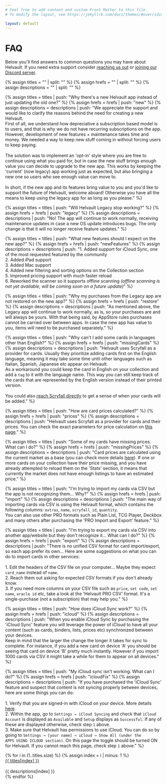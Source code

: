 ```yaml
---
# Feel free to add content and custom Front Matter to this file.
# To modify the layout, see https://jekyllrb.com/docs/themes/#overriding-theme-defaults

layout: default
---
```

<html>
  <head>
    <link href="https://cdn.jsdelivr.net/npm/bootstrap@5.3.1/dist/css/bootstrap.min.css" rel="stylesheet" integrity="sha384-4bw+/aepP/YC94hEpVNVgiZdgIC5+VKNBQNGCHeKRQN+PtmoHDEXuppvnDJzQIu9" crossorigin="anonymous">
    <script src="https://cdn.jsdelivr.net/npm/bootstrap@5.3.1/dist/js/bootstrap.bundle.min.js" integrity="sha384-HwwvtgBNo3bZJJLYd8oVXjrBZt8cqVSpeBNS5n7C8IVInixGAoxmnlMuBnhbgrkm" crossorigin="anonymous"></script>
    <link rel="stylesheet" href="style.css">
  </head>
  
  <script type="text/javascript">
    function openContentIfNeeded() {
      if (window.location.hash !== "") {
        const collapseElementList = document.querySelectorAll(window.location.hash)
        const collapseList = [...collapseElementList].map(collapseEl => new bootstrap.Collapse(collapseEl))
      }
    }
    window.onload = openContentIfNeeded;
  </script>
</html>

# FAQ
Below you'll find answers to common questions you may have about Helvault. If you need extra support consider [reaching us out]({{site.helvault_support_form}}) or [joining our Discord server](https://discord.gg/WMWNpmcg35).

{% assign titles = "" | split: "" %}
{% assign hrefs = "" | split: "" %}
{% assign descriptions = "" | split: "" %}


{% assign titles = titles | push: "Why there's a new Helvault app instead of just updating the old one?" %}
{% assign hrefs = hrefs | push: "new" %}
{% assign descriptions = descriptions | push: "We appreciate the support and would like to clarify the reasons behind the need for creating a new Helvault.<br/>First of all, we understand how depreciative a subscription based model is to users, and that is why we do not have recurring subscriptions on the app. However, development of new features + maintenance takes time and money. We needed a way to keep new stuff coming in without forcing users to keep paying.<br/><br/>The solution was to implement an 'opt-in' style where you are free to continue using what you paid for, but in case the new stuff brings enough value you can decide to upgrade to the new app. This works by keeping the 'current' (now legacy) app working just as expected, but also bringing a new one so users who see enough value can move to.<br/><br/>In short, if the new app and its features bring value to you and you'd like to support the future of Helvault, welcome aboard! Otherwise you have all the means to keep using the legacy app for as long as you please." %}


{% assign titles = titles | push: "Will Helvault Legacy stop working?" %}
{% assign hrefs = hrefs | push: "legacy" %}
{% assign descriptions = descriptions | push: "No! The app will continue to work normally, receiving maintenance updates in case a new OS update introduces bugs. The only change is that it will no longer receive feature updates." %}


{% assign titles = titles | push: "What new features should I expect on the new app?" %}
{% assign hrefs = hrefs | push: "newFeatures" %}
{% assign descriptions = descriptions | push: "1. Added support for iCloud Sync, one of the most requested featured by the community<br/>2. Added iPad support<br/>3. Added Mac support<br/>4. Added new filtering and sorting options on the Collection section<br/>5. Improved pricing support with much faster reload<br/>6. Reworked the scanner so it supports offline scanning <i>(offline scanning is not yet available, will be coming soon on a future update)</i>" %}


{% assign titles = titles | push: "Why my purchases from the Legacy app are not restored on the new app?" %}
{% assign hrefs = hrefs | push: "restore" %}
{% assign descriptions = descriptions | push: "As mentioned above, the Legacy app will continue to work normally, as is, so your purchases are and will always be yours. With that being said, by AppStore rules purchases cannot be carried over between apps. In case the new app has value to you, items will need to be purchased separately." %}


{% assign titles = titles | push: "Why can't I add some cards in languages other than English?" %}
{% assign hrefs = hrefs | push: "missingCards" %}
{% assign descriptions = descriptions | push: "Helvault uses Scryfall as a provider for cards. Usually they prioritize adding cards first on the English language, meaning it may take some time until other languages such as Italian, Spanish, Japanese etc appear on Helvault.<br/>As a workaround you could keep the card in English on your collection and add a <code>tag</code> to it with the language name. This way you can still keep track of the cards that are represented by the English version instead of their printed version.<br/><br/>You could also <a href='https://scryfall.com/contact'>reach Scryfall directly</a> to get a sense of when your cards will be added." %}


{% assign titles = titles | push: "How are card prices calculated?" %}
{% assign hrefs = hrefs | push: "prices" %}
{% assign descriptions = descriptions | push: "Helvault uses Scryfall as a provider for cards and their prices. You can check the exact parameters for price calculation on <a href='https://scryfall.com/docs/faqs/where-do-scryfall-prices-come-from-7' target='_blank'>this page</a>." %}


{% assign titles = titles | push: "Some of my cards have missing prices. What can I do?" %}
{% assign hrefs = hrefs | push: "missingPrices" %}
{% assign descriptions = descriptions | push: "Card prices are calculated using the current market as a base (you can check more details <a href='https://scryfall.com/docs/faqs/where-do-scryfall-prices-come-from-7' target='_blank'>here</a>). If one or more cards on your collection have their price missing, and you have already attempted to reload them on the 'Stats' section, it means that currently the market does not have enough listings to have an estimated price." %}


{% assign titles = titles | push: "I'm trying to import my cards via CSV but the app is not recognizing them... Why?" %}
{% assign hrefs = hrefs | push: "import" %}
{% assign descriptions = descriptions | push: "The main way of importing cards via CSV is using the Helvault format, which contains the following columns: <code>extras</code>, <code>name</code>, <code>scryfall_id</code>, <code>quantity</code>.<br/>You can also use other PRO formats such as Plain List, TCG Player, Deckbox and many others after purchasing the 'PRO Import and Export' feature." %}


{% assign titles = titles | push: "I'm trying to export my cards via CSV into another app/website but they don't recognize it... What can I do?" %}
{% assign hrefs = hrefs | push: "export" %}
{% assign descriptions = descriptions | push: "There is no unified CSV format for card import/export, so each app prefer its own... Here are some suggestions on what you can do to import cards in other services:<br/><br/>1. Edit the headers of the CSV file on your computer... Maybe they expect <code>card_name</code> instead of <code>name</code>.<br/>2. Reach them out asking for expected CSV formats if you don't already know.<br/>3. If you need more columns on your CSV file such as <code>price</code>, <code>set code</code>, <code>set name</code>, <code>oracle id</code> etc, take a look at the 'Helvault PRO CSV' format. It's a single-purchase (not a subscription) that may help you." %}


{% assign titles = titles | push: "How does iCloud Sync work?" %}
{% assign hrefs = hrefs | push: "icloud" %}
{% assign descriptions = descriptions | push: "When you enable iCloud Sync by purchasing the 'iCloud Sync' feature you will leverage the power of iCloud to have all your content (such as cards, binders, lists, prices etc) synchronized between your devices.<br/>Keep in mind that the larger the change the longer it takes for sync to complete. For instance, if you add a new card on device 'A' you should be seeing that card on device 'B' pretty much instantly. However if you import 1000 cards via CSV it might take a while for them to appear on all devices." %}


{% assign titles = titles | push: "My iCloud sync isn't working. What can I do?" %}
{% assign hrefs = hrefs | push: "icloudFix" %}
{% assign descriptions = descriptions | push: "If you have purchased the 'iCloud Sync' feature and suspect that content is not syncing properly between devices, here are some things you can do:<br/><br/>1. Verify that you are signed-in with iCloud on your device. More details <a href='https://support.apple.com/en-gb/guide/icloud/mmfc0f1e2a/1.0/icloud/1.0' target='_blank'>here</a>.<br/>2. Within the app, go to <code>Settings → iCloud Syncing</code> and check that <code>iCloud Account</code> is displayed as <code>Available</code> and <code>Setup</code> displays as <code>Successful</code>. If any of these are displayed otherwise, check step <code>1</code> above.<br/>3. Make sure that Helvault has permissions to use iCloud. You can do so by going to <code>Settings → [your name] → iCloud → Show All (under the APPS USING ICLOUD section)</code>. On this page the toggle should be turned ON for Helvault. If you cannot reach this page, check step <code>1</code> above." %}

<div class="faq-body">
  {% for i in (1..titles.size) %}
  {% assign index = i | minus: 1 %}
    <div class="faq-collapse-item">
      <a class="faq-collapse-btn" data-bs-toggle="collapse" href="#{{ hrefs[index] }}">{{ titles[index] }}</a>
      <div class="faq-collapse-content collapse" id="{{ hrefs[index] }}"><br/>{{ descriptions[index] }}</div>
    </div>
  {% endfor %}
</div>